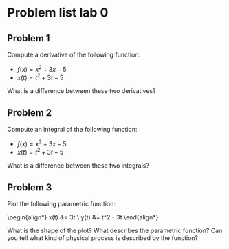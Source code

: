 # Problem list lab 0

## Problem 1

Compute a derivative of the following function:

- $f(x) = x^2 + 3x - 5$
- $x(t) = t^2 + 3t - 5$

What is a difference between these two derivatives?

## Problem 2

Compute an integral of the following function:

- $f(x) = x^2 + 3x - 5$
- $x(t) = t^2 + 3t - 5$

What is a difference between these two integrals?


## Problem 3

Plot the following parametric function:

\begin{align*}
 x(t) &= 3t \\
 y(t) &= t^2 - 3t 
\end{align*} 

What is the shape of the plot? What describes the parametric function?
Can you tell what kind of physical process is described by the function?

